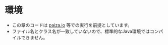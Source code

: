 # 環境
* この章のコードは [paiza.io](https://paiza.io/ja) 等での実行を前提としています。
* ファイル名とクラス名が一致していないので、標準的なJava環境ではコンパイルできません。

